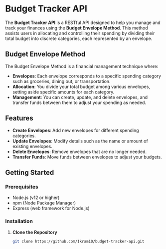 # Budget Tracker API

The **Budget Tracker API** is a RESTful API designed to help you manage and track your finances using the **Budget Envelope Method**. This method assists users in allocating and controlling their spending by dividing their total budget into discrete categories, each represented by an envelope.

## Budget Envelope Method

The Budget Envelope Method is a financial management technique where:

- **Envelopes**: Each envelope corresponds to a specific spending category such as groceries, dining out, or transportation.
- **Allocation**: You divide your total budget among various envelopes, setting aside specific amounts for each category.
- **Management**: You can create, update, and delete envelopes, and transfer funds between them to adjust your spending as needed.

## Features

- **Create Envelopes**: Add new envelopes for different spending categories.
- **Update Envelopes**: Modify details such as the name or amount of existing envelopes.
- **Delete Envelopes**: Remove envelopes that are no longer needed.
- **Transfer Funds**: Move funds between envelopes to adjust your budgets.

## Getting Started

### Prerequisites

- Node.js (v12 or higher)
- npm (Node Package Manager)
- Express (web framework for Node.js)

### Installation

1. **Clone the Repository**
   ```bash
   git clone https://github.com/Ikram10/budget-tracker-api.git
